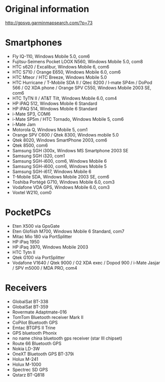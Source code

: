 # Original information #
http://gpsvp.garminmapsearch.com/?p=73

# Smartphones #

  * Fly IQ-110, Windows Mobile 5.0, com6
  * Fujitsu-Seimens Pocket LOOX N560, Windows Mobile 5.0, com8
  * HTC s620 / Excalibur, Windows Mobile 6, com6
  * HTC S710 / Orange E650, Windows Mobile 6.0, com6
  * HTC Mteor / HTC Breeze, Windows Mobile 5.0
  * HTC Hurricane / T-Mobile SDA II / Qtec 8200 / I-mate SP4m / DoPod 566 / O2 XDA phone / Orange SPV C550, Windows Mobile 2003 SE, com6
  * HTC TyTN II / AT&T Tilt, Windows Mobile 6.0, com4
  * HP iPAQ 512, Windows Mobile 6 Standard
  * HP iPAQ 514, Windows Mobile 6 Standard
  * i-Mate SP3, COM6
  * i-Mate SP5m / HTC Tornado, Windows Mobile 5, com6
  * i-Mate Jam
  * Motorola Q, Windows Mobile 5, com1
  * Orange SPV C600 / Qtek 8300, Windows mobile 5.0
  * Qtek 8020, Windows SmartPhone 2003, com6
  * Qtek 8500, com6
  * Samsung SGH i300x, Windows MS Smartphone 2003 SE
  * Samsung SGH i320, com1
  * Samsung SGH-i600, com6, Windows Mobile 6
  * Samsung SGH-i600, com6, Windows Mobile 5
  * Samsung SGH-i617, Windows Mobile 6
  * T-Mobile SDA, Windows Mobile 2003 SE, com6
  * Toshiba Portégé G710, Windows Mobile 6.0, com3
  * Vodafone VDA GPS, Windows Mobile 6.0, com3
  * Voxtel W210, com0

# PocketPCs #

  * Eten X500 via GpsGate
  * Eten Glofiish M700, Windows Mobile 6 Standard, com7
  * Mitac Mio 180 via PortSplitter
  * HP iPaq 1950
  * HP iPaq 3970, Windows Mobile 2003
  * HTC Tytn II
  * Qtek G100 via PortSplitter
  * Vodafone V1640 / Qtek 9000 / O2 XDA exec / Dopod 900 / i-Mate Jasjar / SPV m5000 / MDA   PRO, com4

# Receivers #

  * GlobalSat BT-338
  * GlobalSat BT-359
  * Rovermate Adaptmate-016
  * TomTom Bluetooth receiver Mark II
  * CoPilot Bluetooth GPS
  * Emtac BTGPS II Trine
  * GPS bluetooth Phonix
  * no name china bluetooth gps receiver (star III chipset)
  * Route 66 Bluetooth GPS
  * Nokia LD-3W
  * OneXT Bluetooth GPS BT-379i
  * Holux M-241
  * Holux M-1000
  * Spectrec SD GPS
  * Qstarz BT-Q818